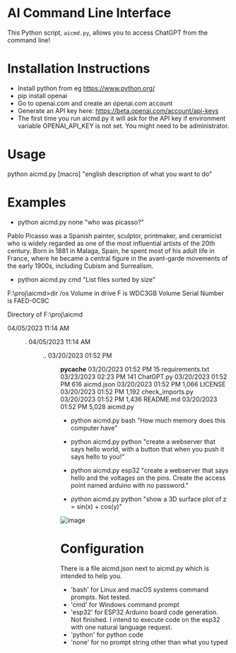 # AI Command Line Interface

This Python script, `aicmd.py`, allows you to access ChatGPT from the command line!

# Installation Instructions
- Install python from eg https://www.python.org/
- pip install openai
- Go to openai.com and create an openai.com account
- Generate an API key here: https://beta.openai.com/account/api-keys
- The first time you run aicmd.py it will ask for the API key if environment variable OPENAI_API_KEY is not set. You might need to be administrator.

# Usage
python aicmd.py [macro] "english description of what you want to do"

# Examples
- python aicmd.py none "who was picasso?"

Pablo Picasso was a Spanish painter, sculptor, printmaker, and ceramicist who is widely regarded as one of the most influential artists of the 20th century. Born in 1881 in Malaga, Spain, he spent most of his adult life in France, where he became a central figure in the avant-garde movements of the early 1900s, including Cubism and Surrealism.

- python aicmd.py cmd "List files sorted by size"

F:\proj\aicmd>dir /os
 Volume in drive F is WDC3GB
 Volume Serial Number is FAED-0C9C

 Directory of F:\proj\aicmd

04/05/2023  11:14 AM    <DIR>          .
04/05/2023  11:14 AM    <DIR>          ..
03/20/2023  01:52 PM    <DIR>          __pycache__
03/20/2023  01:52 PM                15 requirements.txt
03/23/2023  02:23 PM               141 ChatGPT.py
03/20/2023  01:52 PM               616 aicmd.json
03/20/2023  01:52 PM             1,066 LICENSE
03/20/2023  01:52 PM             1,192 check_imports.py
03/20/2023  01:52 PM             1,436 README.md
03/20/2023  01:52 PM             5,028 aicmd.py

- python aicmd.py bash "How much memory does this computer have"

- python aicmd.py python "create a webserver that says hello world, with a button that when you push it says hello to you!"

- python aicmd.py esp32 "create a webserver that says hello and the voltages on the pins. Create the access point named arduino with no password."  

- python aicmd.py python "show a 3D surface plot of z = sin(x) + cos(y)"

![image](https://user-images.githubusercontent.com/10154651/230124326-0fb44dbd-857a-4785-98f1-c79502631613.png)

# Configuration
There is a file aicmd.json next to aicmd.py which is intended to help you.
- 'bash' for Linux and macOS systems command prompts. Not tested.
- 'cmd' for Windows command prompt
- 'esp32' for ESP32 Arduino board code generation. Not finished. I intend to execute code on the esp32 with one natural language request.
- 'python' for python code
- 'none' for no prompt string other than what you typed
